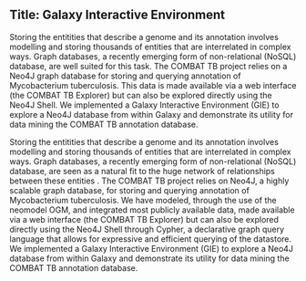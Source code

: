 ## Title: Galaxy Interactive Environment

Storing the entitities that describe a genome and its annotation involves modelling and storing thousands of entities that are interrelated in complex ways. Graph databases, a recently emerging form of non-relational (NoSQL) database, are well suited for this task. The COMBAT TB project relies on a Neo4J graph database for storing and querying annotation of Mycobacterium tuberculosis. This data is made available via a web interface (the COMBAT TB Explorer) but can also be explored directly using the Neo4J Shell. We implemented a Galaxy Interactive Environment (GIE) to explore a Neo4J database from within Galaxy and demonstrate its utility for data mining the COMBAT TB annotation database.

Storing the entitities that describe a genome and its annotation involves modelling and storing thousands of entities that are interrelated in complex ways. Graph databases, a recently emerging form of non-relational (NoSQL) database, are seen as a natural fit to the huge network of relationships between these entities . The COMBAT TB project relies on Neo4J, a highly scalable graph database,  for storing and querying annotation of Mycobacterium tuberculosis.  We have modeled, through the use of the neomodel OGM, and integrated most publicly available data, made available via a web interface (the COMBAT TB Explorer) but can also be explored directly using the Neo4J Shell through Cypher, a declarative graph query language that allows for expressive and efficient querying of the datastore. 
We implemented a Galaxy Interactive Environment (GIE) to explore a Neo4J database from within Galaxy and demonstrate its utility for data mining the COMBAT TB annotation database.